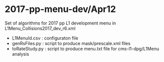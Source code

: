 # 2017-pp-menu-dev/Apr12
Set of algorithms for 2017 pp L1 development menu in L1Menu_Collisions2017_dev_r6.xml
  * L1MenuId.csv : configuraton file
  * genRsFiles.py : script to produce mask/prescale.xml files
  * toRateStudy.py : script to produce menu.txt file for cms-l1-dpg/L1Menu analysis
